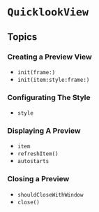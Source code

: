 # ``QuicklookView``

## Topics

### Creating a Preview View

- ``init(frame:)``
- ``init(item:style:frame:)``

### Configurating The Style

- ``style``

### Displaying A Preview

- ``item``
- ``refreshItem()``
- ``autostarts``

### Closing a Preview

- ``shouldCloseWithWindow``
- ``close()``     
